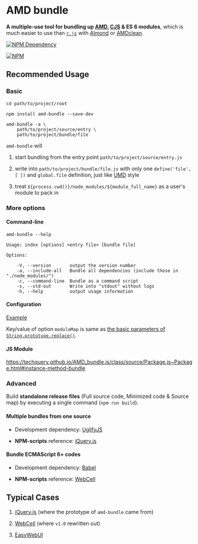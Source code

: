 # AMD bundle

**A multiple-use tool for bundling up [AMD](https://github.com/amdjs/amdjs-api/blob/master/AMD.md), [CJS](http://wiki.commonjs.org/wiki/Modules) & ES 6 modules**,
which is much easier to use than [`r.js`](https://github.com/requirejs/r.js) with [Almond](https://github.com/requirejs/almond) or [AMDclean](https://github.com/gfranko/amdclean).

[![NPM Dependency](https://david-dm.org/TechQuery/AMD_bundle.js.svg)](https://david-dm.org/TechQuery/AMD_bundle.js)

[![NPM](https://nodei.co/npm/amd-bundle.png?downloads=true&downloadRank=true&stars=true)](https://nodei.co/npm/amd-bundle/)



## Recommended Usage


### Basic

```Shell
cd path/to/project/root

npm install amd-bundle --save-dev

amd-bundle -a \
    path/to/project/source/entry \
    path/to/project/bundle/file
```

`amd-bundle` will

 1. start bundling from the entry point `path/to/project/source/entry.js`

 2. write into `path/to/project/bundle/file.js` with only one `define('file', [ ])` and `global.file` definition, just like [UMD](https://github.com/umdjs/umd) style

 3. treat `${process.cwd()}/node_modules/${module_full_name}` as a user's module to pack in


### More options

#### Command-line

 `amd-bundle --help`

    Usage: index [options] <entry file> [bundle file]

    Options:

        -V, --version       output the version number
        -a, --include-all   Bundle all dependencies (include those in "./node_modules/")
        -c, --command-line  Bundle as a command script
        -s, --std-out       Write into "stdout" without logs
        -h, --help          output usage information

#### Configuration

[Example](https://github.com/TechQuery/AMD_bundle.js/blob/master/package.json#L71)

Key/value of option `moduleMap` is same as [the basic parameters of `String.prototype.replace()`](https://developer.mozilla.org/en-US/docs/Web/JavaScript/Reference/Global_Objects/String/replace#Parameters).

#### JS Module

https://techquery.github.io/AMD_bundle.js/class/source/Package.js~Package.html#instance-method-bundle


### Advanced

Build **standalone release files** (Full source code, Minimized code & Source map) by executing a single command (`npm run build`).

#### Multiple bundles from one source

 - Development dependency: [UglifyJS](http://lisperator.net/uglifyjs/)

 - **NPM-scripts** reference: [iQuery.js](https://github.com/TechQuery/iQuery.js/blob/master/package.json#L39)

#### Bundle ECMAScript 6+ codes

 - Development dependency: [Babel](https://babeljs.io/)

 - **NPM-scripts** reference: [WebCell](https://github.com/EasyWebApp/WebCell/blob/master/package.json#L30)



## Typical Cases

 1. [iQuery.js](https://github.com/TechQuery/iQuery.js) (where the prototype of `amd-bundle` came from)

 2. [WebCell](https://github.com/EasyWebApp/WebCell) (where `v1.0` rewritten out)

 3. [EasyWebUI](https://github.com/TechQuery/EasyWebUI)
